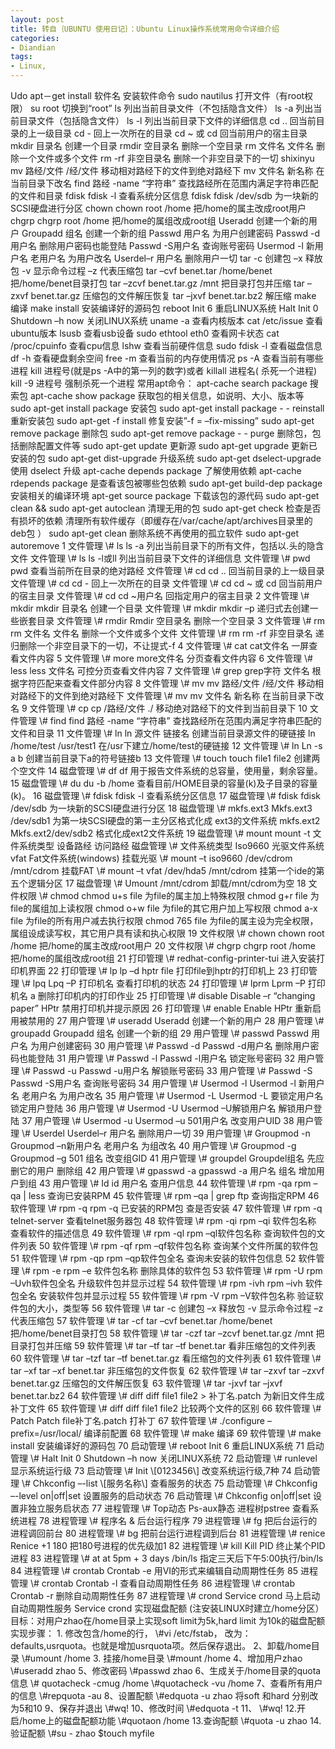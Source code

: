 ```yaml
---
layout: post
title: 转自｛UBUNTU 使用日记｝：Ubuntu Linux操作系统常用命令详细介绍
categories:
- Diandian
tags:
- Linux, 
---
```

Udo apt－get install 软件名 安装软件命令 sudo nautilus 打开文件（有root权限） su root 切换到“root” ls 列出当前目录文件（不包括隐含文件） ls -a 列出当前目录文件（包括隐含文件） ls -l 列出当前目录下文件的详细信息 cd .. 回当前目录的上一级目录 cd - 回上一次所在的目录 cd ~ 或 cd 回当前用户的宿主目录 mkdir 目录名 创建一个目录 rmdir 空目录名 删除一个空目录 rm 文件名 文件名 删除一个文件或多个文件 rm -rf 非空目录名 删除一个非空目录下的一切 shixinyu mv 路经/文件 /经/文件 移动相对路经下的文件到绝对路经下 mv 文件名 新名称 在当前目录下改名 find 路经 -name “字符串” 查找路经所在范围内满足字符串匹配的文件和目录 fdisk fdisk -l 查看系统分区信息 fdisk fdisk /dev/sdb 为一块新的SCSI硬盘进行分区 chown chown root /home 把/home的属主改成root用户 chgrp chgrp root /home 把/home的属组改成root组 Useradd 创建一个新的用户 Groupadd 组名 创建一个新的组 Passwd 用户名 为用户创建密码 Passwd -d用户名 删除用户密码也能登陆 Passwd -S用户名 查询账号密码 Usermod -l 新用户名 老用户名 为用户改名 Userdel–r 用户名 删除用户一切 tar -c 创建包 –x 释放包 -v 显示命令过程 –z 代表压缩包 tar –cvf benet.tar /home/benet 把/home/benet目录打包 tar –zcvf benet.tar.gz /mnt 把目录打包并压缩 tar –zxvf benet.tar.gz 压缩包的文件解压恢复 tar –jxvf benet.tar.bz2 解压缩 make 编译 make install 安装编译好的源码包 reboot Init 6 重启LINUX系统 Halt Init 0 Shutdown –h now 关闭LINUX系统 uname -a 查看内核版本 cat /etc/issue 查看ubuntu版本 lsusb 查看usb设备 sudo ethtool eth0 查看网卡状态 cat /proc/cpuinfo 查看cpu信息 lshw 查看当前硬件信息 sudo fdisk -l 查看磁盘信息 df -h 查看硬盘剩余空间 free -m 查看当前的内存使用情况 ps -A 查看当前有哪些进程 kill 进程号(就是ps -A中的第一列的数字)或者 killall 进程名( 杀死一个进程) kill -9 进程号 强制杀死一个进程 常用apt命令： apt-cache search package 搜索包 apt-cache show package 获取包的相关信息，如说明、大小、版本等 sudo apt-get install package 安装包 sudo apt-get install package - - reinstall 重新安装包 sudo apt-get -f install 修复安装”-f = –fix-missing” sudo apt-get remove package 删除包 sudo apt-get remove package - - purge 删除包，包括删除配置文件等 sudo apt-get update 更新源 sudo apt-get upgrade 更新已安装的包 sudo apt-get dist-upgrade 升级系统 sudo apt-get dselect-upgrade 使用 dselect 升级 apt-cache depends package 了解使用依赖 apt-cache rdepends package 是查看该包被哪些包依赖 sudo apt-get build-dep package 安装相关的编译环境 apt-get source package 下载该包的源代码 sudo apt-get clean && sudo apt-get autoclean 清理无用的包 sudo apt-get check 检查是否有损坏的依赖 清理所有软件缓存（即缓存在/var/cache/apt/archives目录里的deb包 ） sudo apt-get clean 删除系统不再使用的孤立软件 sudo apt-get autoremove 1 文件管理 \\\# ls ls -a 列出当前目录下的所有文件，包括以.头的隐含文件 文件管理 \\\# ls ls -l或ll 列出当前目录下文件的详细信息 文件管理 \\\# pwd pwd 查看当前所在目录的绝对路经 文件管理 \\\# cd cd .. 回当前目录的上一级目录 文件管理 \\\# cd cd - 回上一次所在的目录 文件管理 \\\# cd cd ~ 或 cd 回当前用户的宿主目录 文件管理 \\\# cd cd ~用户名 回指定用户的宿主目录 2 文件管理 \\\# mkdir mkdir 目录名 创建一个目录 文件管理 \\\# mkdir mkdir –p 递归式去创建一些嵌套目录 文件管理 \\\# rmdir Rmdir 空目录名 删除一个空目录 3 文件管理 \\\# rm rm 文件名 文件名 删除一个文件或多个文件 文件管理 \\\# rm rm -rf 非空目录名 递归删除一个非空目录下的一切，不让提式-f 4 文件管理 \\\# cat cat文件名 一屏查看文件内容 5 文件管理 \\\# more more文件名 分页查看文件内容 6 文件管理 \\\# less less 文件名 可控分页查看文件内容 7 文件管理 \\\# grep grep字符 文件名 根据字符匹配来查看文件部分内容 8 文件管理 \\\# mv mv 路经/文件 /经/文件 移动相对路经下的文件到绝对路经下 文件管理 \\\# mv mv 文件名 新名称 在当前目录下改名 9 文件管理 \\\# cp cp /路经/文件 ./ 移动绝对路经下的文件到当前目录下 10 文件管理 \\\# find find 路经 -name “字符串” 查找路经所在范围内满足字符串匹配的文件和目录 11 文件管理 \\\# ln ln 源文件 链接名 创建当前目录源文件的硬链接 ln /home/test /usr/test1 在/usr下建立/home/test的硬链接 12 文件管理 \\\# ln Ln -s a b 创建当前目录下a的符号链接b 13 文件管理 \\\# touch touch file1 file2 创建两个空文件 14 磁盘管理 \\\# df df 用于报告文件系统的总容量，使用量，剩余容量。 15 磁盘管理 \\\# du du -b /home 查看目前/HOME目录的容量(k)及子目录的容量(k)。 16 磁盘管理 \\\# fdisk fdisk -l 查看系统分区信息 17 磁盘管理 \\\# fdisk fdisk /dev/sdb 为一块新的SCSI硬盘进行分区 18 磁盘管理 \\\# mkfs.ext3 Mkfs.ext3 /dev/sdb1 为第一块SCSI硬盘的第一主分区格式化成 ext3的文件系统 mkfs.ext2 Mkfs.ext2/dev/sdb2 格式化成ext2文件系统 19 磁盘管理 \\\# mount mount -t 文件系统类型 设备路经 访问路经 磁盘管理 \\\# 文件系统类型 Iso9660 光驱文件系统 vfat Fat文件系统(windows) 挂载光驱 \\\# mount –t iso9660 /dev/cdrom /mnt/cdrom 挂载FAT \\\# mount –t vfat /dev/hda5 /mnt/cdrom 挂第一个ide的第五个逻辑分区 17 磁盘管理 \\\# Umount /mnt/cdrom 卸载/mnt/cdrom为空 18 文件权限 \\\# chmod chmod u+s file 为file的属主加上特殊权限 chmod g+r file 为file的属组加上读权限 chmod o+w file 为file的其它用户加上写权限 chmod a-x file 为file的所有用户减去执行权限 chmod 765 file 为file的属主设为完全权限，属组设成读写权，其它用户具有读和执心权限 19 文件权限 \\\# chown chown root /home 把/home的属主改成root用户 20 文件权限 \\\# chgrp chgrp root /home 把/home的属组改成root组 21 打印管理 \\\# redhat-config-printer-tui 进入安装打印机界面 22 打印管理 \\\# lp lp –d hptr file 打印file到hptr的打印机上 23 打印管理 \\\# lpq Lpq –P 打印机名 查看打印机的状态 24 打印管理 \\\# lprm Lprm –P 打印机名 a 删除打印机内的打印作业 25 打印管理 \\\# disable Disable –r “changing paper” HPtr 禁用打印机并提示原因 26 打印管理 \\\# enable Enable HPtr 重新启用被禁用的 27 用户管理 \\\# useradd Useradd 创建一个新的用户 28 用户管理 \\\# groupadd Groupadd 组名 创建一个新的组 29 用户管理 \\\# passwd Passwd 用户名 为用户创建密码 30 用户管理 \\\# Passwd -d Passwd -d用户名 删除用户密码也能登陆 31 用户管理 \\\# Passwd -l Passwd -l用户名 锁定账号密码 32 用户管理 \\\# Passwd -u Passwd -u用户名 解锁账号密码 33 用户管理 \\\# Passwd -S Passwd -S用户名 查询账号密码 34 用户管理 \\\# Usermod -l Usermod -l 新用户名 老用户名 为用户改名 35 用户管理 \\\# Usermod -L Usermod -L 要锁定用户名 锁定用户登陆 36 用户管理 \\\# Usermod -U Usermod –U解锁用户名 解锁用户登陆 37 用户管理 \\\# Usermod -u Usermod –u 501用户名 改变用户UID 38 用户管理 \\\# Userdel Userdel–r 用户名 删除用户一切 39 用户管理 \\\# Groupmod -n Groupmod –n新用户名 老用户名 为组改名 40 用户管理 \\\# Groupmod -g Groupmod –g 501 组名 改变组GID 41 用户管理 \\\# groupdel Groupdel组名 先应删它的用户 删除组 42 用户管理 \\\# gpasswd -a gpasswd -a 用户名 组名 增加用户到组 43 用户管理 \\\# Id id 用户名 查用户信息 44 软件管理 \\\# rpm -qa rpm –qa | less 查询已安装RPM 45 软件管理 \\\# rpm –qa | grep ftp 查询指定RPM 46 软件管理 \\\# rpm -q rpm -q 已安装的RPM包 查是否安装 47 软件管理 \\\# rpm -q telnet-server 查看telnet服务器包 48 软件管理 \\\# rpm -qi rpm –qi 软件包名称 查看软件的描述信息 49 软件管理 \\\# rpm -ql rpm –ql软件包名称 查询软件包的文件列表 50 软件管理 \\\# rpm -qf rpm –qf软件包名称 查询某个文件所属的软件包 51 软件管理 \\\# rpm -qp rpm –qp软件包全名 查询未安装的软件包信息 52 软件管理 \\\# rpm -e rpm –e 软件包名称 删除具体的软件包 53 软件管理 \\\# rpm -U rpm –Uvh软件包全名 升级软件包并显示过程 54 软件管理 \\\# rpm -ivh rpm –ivh 软件包全名 安装软件包并显示过程 55 软件管理 \\\# rpm -V rpm –V软件包名称 验证软件包的大小，类型等 56 软件管理 \\\# tar -c 创建包 –x 释放包 -v 显示命令过程 –z 代表压缩包 57 软件管理 \\\# tar -cf tar –cvf benet.tar /home/benet 把/home/benet目录打包 58 软件管理 \\\# tar -czf tar –zcvf benet.tar.gz /mnt 把目录打包并压缩 59 软件管理 \\\# tar –tf tar –tf benet.tar 看非压缩包的文件列表 60 软件管理 \\\# tar –tzf tar –tf benet.tar.gz 看压缩包的文件列表 61 软件管理 \\\# tar –xf tar –xf benet.tar 非压缩包的文件恢复 62 软件管理 \\\# tar –zxvf tar –zxvf benet.tar.gz 压缩包的文件解压恢复 63 软件管理 \\\# tar -jxvf tar –jxvf benet.tar.bz2 64 软件管理 \\\# diff diff file1 file2 > 补丁名.patch 为新旧文件生成补丁文件 65 软件管理 \\\# diff diff file1 file2 比较两个文件的区别 66 软件管理 \\\# Patch Patch file补丁名.patch 打补丁 67 软件管理 \\\# ./configure –prefix=/usr/local/ 编译前配置 68 软件管理 \\\# make 编译 69 软件管理 \\\# make install 安装编译好的源码包 70 启动管理 \\\# reboot Init 6 重启LINUX系统 71 启动管理 \\\# Halt Init 0 Shutdown –h now 关闭LINUX系统 72 启动管理 \\\# runlevel 显示系统运行级 73 启动管理 \\\# Init \\\[0123456\\\] 改变系统运行级,7种 74 启动管理 \\\# Chkconfig –-list \\\[服务名称\\\] 查看服务的状态 75 启动管理 \\\# Chkconfig –-level on|off|set 设置服务的启动状态 76 启动管理 \\\# Chkconfig on|off|set 设置非独立服务启状态 77 进程管理 \\\# Top动态 Ps-aux静态 进程树pstree 查看系统进程 78 进程管理 \\\# 程序名 & 后台运行程序 79 进程管理 \\\# fg 把后台运行的进程调回前台 80 进程管理 \\\# bg 把前台运行进程调到后台 81 进程管理 \\\# renice Renice +1 180 把180号进程的优先级加1 82 进程管理 \\\# kill Kill PID 终止某个PID进程 83 进程管理 \\\# at at 5pm + 3 days /bin/ls 指定三天后下午5:00执行/bin/ls 84 进程管理 \\\# crontab Crontab -e 用VI的形式来编辑自动周期性任务 85 进程管理 \\\# crontab Crontab -l 查看自动周期性任务 86 进程管理 \\\# crontab Crontab -r 删除自动周期性任务 87 进程管理 \\\# crond Service crond 马上启动自动周期性服务 Service crond 实现磁盘配额 (注安装LINUX时建立/home分区） 目标：对用户zhao在/home目录上实现soft limit为5k,hard limit 为10k的磁盘配额 实现步骤： 1. 修改包含/home的行， \\\#vi /etc/fstab， 改为：defaults,usrquota。也就是增加usrquota项。然后保存退出。 2、卸载/home目录 \\\#umount /home 3. 挂接/home目录 \\\#mount /home 4、增加用户zhao \\\#useradd zhao 5、修改密码 \\\#passwd zhao 6、生成关于/home目录的quota信息 \\\# quotacheck -cmug /home \\\#quotacheck -vu /home 7、查看所有用户的信息 \\\#repquota -au 8、设置配额 \\\#edquota -u zhao 将soft 和hard 分别改为5和10 9、保存并退出 \\\#wq! 10、修改时间 \\\#edquota -t 11、 \\\#wq! 12.开启/home上的磁盘配额功能 \\\#quotaon /home 13.查询配额 \\\#quota -u zhao 14.验证配额 \\\#su - zhao $touch myfile